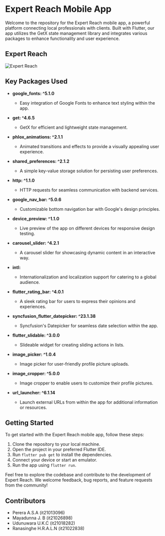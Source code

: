 # Expert Reach Mobile App

Welcome to the repository for the Expert Reach mobile app, a powerful platform connecting local professionals with clients. Built with Flutter, our app utilizes the GetX state management library and integrates various packages to enhance functionality and user experience.

## Expert Reach
![Expert Reach]([**https://github.com/AbishekPerera/expert_reach/blob/main/Expert%20Reach.png**](https://raw.githubusercontent.com/AbishekPerera/expert_reach/main/21015060.jpg))

## Key Packages Used

- **google_fonts: ^5.1.0**
  - Easy integration of Google Fonts to enhance text styling within the app.

- **get: ^4.6.5**
  - GetX for efficient and lightweight state management.

- **phlox_animations: ^2.1.1**
  - Animated transitions and effects to provide a visually appealing user experience.

- **shared_preferences: ^2.1.2**
  - A simple key-value storage solution for persisting user preferences.

- **http: ^1.1.0**
  - HTTP requests for seamless communication with backend services.

- **google_nav_bar: ^5.0.6**
  - Customizable bottom navigation bar with Google's design principles.

- **device_preview: ^1.1.0**
  - Live preview of the app on different devices for responsive design testing.

- **carousel_slider: ^4.2.1**
  - A carousel slider for showcasing dynamic content in an interactive way.

- **intl:**
  - Internationalization and localization support for catering to a global audience.

- **flutter_rating_bar: ^4.0.1**
  - A sleek rating bar for users to express their opinions and experiences.

- **syncfusion_flutter_datepicker: ^23.1.38**
  - Syncfusion's Datepicker for seamless date selection within the app.

- **flutter_slidable: ^3.0.0**
  - Slideable widget for creating sliding actions in lists.

- **image_picker: ^1.0.4**
  - Image picker for user-friendly profile picture uploads.

- **image_cropper: ^5.0.0**
  - Image cropper to enable users to customize their profile pictures.

- **url_launcher: ^6.1.14**
  - Launch external URLs from within the app for additional information or resources.

## Getting Started

To get started with the Expert Reach mobile app, follow these steps:

1. Clone the repository to your local machine.
2. Open the project in your preferred Flutter IDE.
3. Run `flutter pub get` to install the dependencies.
4. Connect your device or start an emulator.
5. Run the app using `flutter run`.

Feel free to explore the codebase and contribute to the development of Expert Reach. We welcome feedback, bug reports, and feature requests from the community!

## Contributors

- Perera A.S.A (it21013096)
- Mayadunna J. B (it21026898)
- Udunuwara U.K.C (it21018282)
- Ranasinghe H.R.A.L.N (it21022838)

